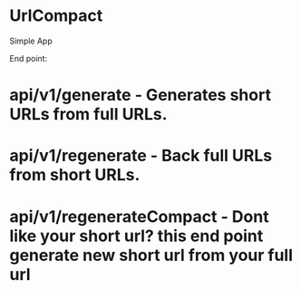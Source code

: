 # UrlCompact
Simple App

End point:
 # api/v1/generate - Generates short URLs from full URLs.
 
 # api/v1/regenerate - Back full URLs from short URLs.
 
 # api/v1/regenerateCompact - Dont like your short url? this end point generate new short url from your full url

